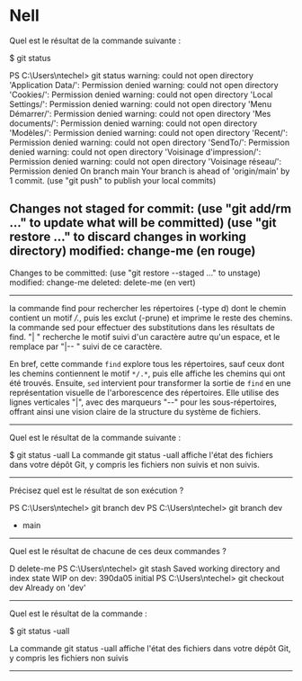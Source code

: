# Nell
Quel est le résultat de la commande suivante :

$ git status



PS C:\Users\ntechel> git status
warning: could not open directory 'Application Data/': Permission denied
warning: could not open directory 'Cookies/': Permission denied
warning: could not open directory 'Local Settings/': Permission denied
warning: could not open directory 'Menu Démarrer/': Permission denied
warning: could not open directory 'Mes documents/': Permission denied
warning: could not open directory 'Modèles/': Permission denied
warning: could not open directory 'Recent/': Permission denied
warning: could not open directory 'SendTo/': Permission denied
warning: could not open directory 'Voisinage d'impression/': Permission denied
warning: could not open directory 'Voisinage réseau/': Permission denied
On branch main
Your branch is ahead of 'origin/main' by 1 commit.
  (use "git push" to publish your local commits)

Changes not staged for commit:
  (use "git add/rm <file>..." to update what will be committed)
  (use "git restore <file>..." to discard changes in working directory)
        modified:   change-me
(en rouge)
---------------

Changes to be committed:
  (use "git restore --staged <file>..." to unstage)
        modified:   change-me
        deleted:    delete-me
(en vert)

--------------------------------------

la commande find pour rechercher les répertoires (-type d) dont le chemin contient un motif */.*, puis les exclut (-prune) et imprime le reste des chemins.
la commande sed pour effectuer des substitutions dans les résultats de find.
 "| " recherche le motif suivi d'un caractère autre qu'un espace, et le remplace par "|-- " suivi de ce caractère.

En bref, cette commande `find` explore tous les répertoires, sauf ceux dont les chemins contiennent le motif `*/.*`, puis elle affiche les chemins qui ont été trouvés. Ensuite, `sed` intervient pour transformer la sortie de `find` en une représentation visuelle de l'arborescence des répertoires. Elle utilise des lignes verticales "|", avec des marqueurs "--" pour les sous-répertoires, offrant ainsi une vision claire de la structure du système de fichiers.

---------------------------------------

Quel est le résultat de la commande suivante :

$ git status -uall
La commande git status -uall affiche l'état des fichiers dans votre dépôt Git, y compris les fichiers non suivis et non suivis.

----------------------------------------

Précisez quel est le résultat de son exécution ?


PS C:\Users\ntechel> git branch dev
PS C:\Users\ntechel> git branch
  dev
* main

-----------------------------------------

Quel est le résultat de chacune de ces deux commandes ?


D       delete-me
PS C:\Users\ntechel>  git stash
Saved working directory and index state WIP on dev: 390da05 initial
PS C:\Users\ntechel> git checkout dev
Already on 'dev'

-----------------------------------------

Quel est le résultat de la commande :

$ git status -uall

La commande git status -uall affiche l'état des fichiers dans votre dépôt Git, y compris les fichiers non suivis 

-------------------------------------------

